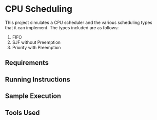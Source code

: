 # CPU Scheduling
This project simulates a CPU scheduler and the various scheduling types that it can implement. 
The types included are as follows:
1. FIFO
2. SJF without Preemption
3. Priority with Preemption

## Requirements

## Running Instructions

## Sample Execution

## Tools Used

